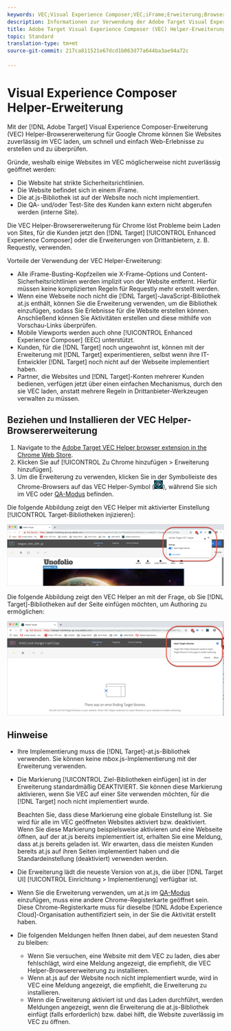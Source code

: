 ```yaml
---
keywords: VEC;Visual Experience Composer;VEC;iFrame;Erweiterung;Browser
description: Informationen zur Verwendung der Adobe Target Visual Experience Composer (VEC) Helper-Browsererweiterung, um Websites zuverlässig innerhalb von VEC zu laden und so schnell Erlebnisse zu erstellen und zu überprüfen.
title: Adobe Target Visual Experience Composer (VEC) Helper-Erweiterung
topic: Standard
translation-type: tm+mt
source-git-commit: 217ca811521e67dcd1b063d77a644ba3ae94a72c

---
```



# Visual Experience Composer Helper-Erweiterung

Mit der [!DNL Adobe Target] Visual Experience Composer-Erweiterung (VEC) Helper-Browsererweiterung für Google Chrome können Sie Websites zuverlässig im VEC laden, um schnell und einfach Web-Erlebnisse zu erstellen und zu überprüfen.

Gründe, weshalb einige Websites im VEC möglicherweise nicht zuverlässig geöffnet werden:

* Die Website hat strikte Sicherheitsrichtlinien.
* Die Website befindet sich in einem iFrame.
* Die at.js-Bibliothek ist auf der Website noch nicht implementiert.
* Die QA- und/oder Test-Site des Kunden kann extern nicht abgerufen werden (interne Site).

Die VEC Helper-Browsererweiterung für Chrome löst Probleme beim Laden von Sites, für die Kunden jetzt den [!DNL Target] [!UICONTROL Enhanced Experience Composer] oder die Erweiterungen von Drittanbietern, z. B. Requestly, verwenden.

Vorteile der Verwendung der VEC Helper-Erweiterung:

* Alle iFrame-Busting-Kopfzeilen wie X-Frame-Options und Content-Sicherheitsrichtlinien werden implizit von der Website entfernt. Hierfür müssen keine komplizierten Regeln für Requestly mehr erstellt werden.
* Wenn eine Webseite noch nicht die [!DNL Target]-JavaScript-Bibliothek at.js enthält, können Sie die Erweiterung verwenden, um die Bibliothek einzufügen, sodass Sie Erlebnisse für die Website erstellen können. Anschließend können Sie Aktivitäten erstellen und diese mithilfe von Vorschau-Links überprüfen.
* Mobile Viewports werden auch ohne [!UICONTROL Enhanced Experience Composer] (EEC) unterstützt.
* Kunden, für die [!DNL Target] noch ungewohnt ist, können mit der Erweiterung mit [!DNL Target] experimentieren, selbst wenn ihre IT-Entwickler [!DNL Target] noch nicht auf der Webseite implementiert haben.
* Partner, die Websites und [!DNL Target]-Konten mehrerer Kunden bedienen, verfügen jetzt über einen einfachen Mechanismus, durch den sie VEC laden, anstatt mehrere Regeln in Drittanbieter-Werkzeugen verwalten zu müssen.

## Beziehen und Installieren der VEC Helper-Browsererweiterung

1. Navigate to the [Adobe Target VEC Helper browser extension in the Chrome Web Store](https://chrome.google.com/webstore/detail/adobe-target-vec-helper/ggjpideecfnbipkacplkhhaflkdjagak).
1. Klicken Sie auf [!UICONTROL Zu Chrome hinzufügen &gt; Erweiterung hinzufügen].
1. Um die Erweiterung zu verwenden, klicken Sie in der Symbolleiste des Chrome-Browsers auf das VEC Helper-Symbol (![VEC Helper-Symbol](/help/c-experiences/c-visual-experience-composer/r-troubleshoot-composer/assets/vec-help-extension.png)), während Sie sich im VEC oder [QA-Modus](/help/c-activities/c-activity-qa/activity-qa.md) befinden.

Die folgende Abbildung zeigt den VEC Helper mit aktivierter Einstellung [!UICONTROL Target-Bibliotheken injizieren]:

![VEC Helper 1](/help/c-experiences/c-visual-experience-composer/r-troubleshoot-composer/assets/vec-help-extension-1.png)

Die folgende Abbildung zeigt den VEC Helper an mit der Frage, ob Sie [!DNL Target]-Bibliotheken auf der Seite einfügen möchten, um Authoring zu ermöglichen:

![VEC Helper 2](/help/c-experiences/c-visual-experience-composer/r-troubleshoot-composer/assets/vec-helper.png)

## Hinweise

* Ihre Implementierung muss die [!DNL Target]-at.js-Bibliothek verwenden. Sie können keine mbox.js-Implementierung mit der Erweiterung verwenden.
* Die Markierung [!UICONTROL Ziel-Bibliotheken einfügen] ist in der Erweiterung standardmäßig DEAKTIVIERT. Sie können diese Markierung aktivieren, wenn Sie VEC auf einer Site verwenden möchten, für die [!DNL Target] noch nicht implementiert wurde.

   Beachten Sie, dass diese Markierung eine globale Einstellung ist. Sie wird für alle im VEC geöffneten Websites aktiviert bzw. deaktiviert. Wenn Sie diese Markierung beispielsweise aktivieren und eine Webseite öffnen, auf der at.js bereits implementiert ist, erhalten Sie eine Meldung, dass at.js bereits geladen ist. Wir erwarten, dass die meisten Kunden bereits at.js auf ihren Seiten implementiert haben und die Standardeinstellung (deaktiviert) verwenden werden.

* Die Erweiterung lädt die neueste Version von at.js, die über [!DNL Target UI] [!UICONTROL Einrichtung &gt; Implementierung] verfügbar ist.
* Wenn Sie die Erweiterung verwenden, um at.js im [QA-Modus](/help/c-activities/c-activity-qa/activity-qa.md) einzufügen, muss eine andere Chrome-Registerkarte geöffnet sein. Diese Chrome-Registerkarte muss für dieselbe [!DNL Adobe Experience Cloud]-Organisation authentifiziert sein, in der Sie die Aktivität erstellt haben.
* Die folgenden Meldungen helfen Ihnen dabei, auf dem neuesten Stand zu bleiben:

   * Wenn Sie versuchen, eine Website mit dem VEC zu laden, dies aber fehlschlägt, wird eine Meldung angezeigt, die empfiehlt, die VEC Helper-Browsererweiterung zu installieren.
   * Wenn at.js auf der Website noch nicht implementiert wurde, wird in VEC eine Meldung angezeigt, die empfiehlt, die Erweiterung zu installieren.
   * Wenn die Erweiterung aktiviert ist und das Laden durchführt, werden Meldungen angezeigt, wenn die Erweiterung die at.js-Bibliothek einfügt (falls erforderlich) bzw. dabei hilft, die Website zuverlässig im VEC zu öffnen.